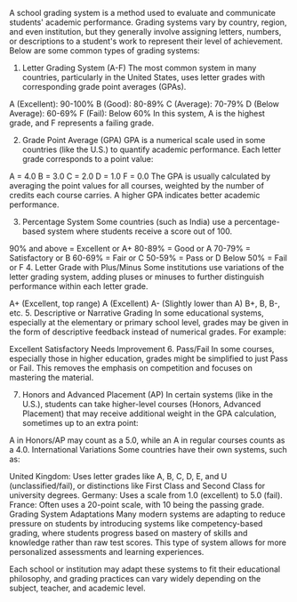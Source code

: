 A school grading system is a method used to evaluate and communicate students' academic performance. Grading systems vary by country, region, and even institution, but they generally involve assigning letters, numbers, or descriptions to a student's work to represent their level of achievement. Below are some common types of grading systems:

1. Letter Grading System (A-F)
The most common system in many countries, particularly in the United States, uses letter grades with corresponding grade point averages (GPAs).

A (Excellent): 90-100%
B (Good): 80-89%
C (Average): 70-79%
D (Below Average): 60-69%
F (Fail): Below 60%
In this system, A is the highest grade, and F represents a failing grade.

2. Grade Point Average (GPA)
GPA is a numerical scale used in some countries (like the U.S.) to quantify academic performance. Each letter grade corresponds to a point value:

A = 4.0
B = 3.0
C = 2.0
D = 1.0
F = 0.0
The GPA is usually calculated by averaging the point values for all courses, weighted by the number of credits each course carries. A higher GPA indicates better academic performance.

3. Percentage System
Some countries (such as India) use a percentage-based system where students receive a score out of 100.

90% and above = Excellent or A+
80-89% = Good or A
70-79% = Satisfactory or B
60-69% = Fair or C
50-59% = Pass or D
Below 50% = Fail or F
4. Letter Grade with Plus/Minus
Some institutions use variations of the letter grading system, adding pluses or minuses to further distinguish performance within each letter grade.

A+ (Excellent, top range)
A (Excellent)
A- (Slightly lower than A)
B+, B, B-, etc.
5. Descriptive or Narrative Grading
In some educational systems, especially at the elementary or primary school level, grades may be given in the form of descriptive feedback instead of numerical grades. For example:

Excellent
Satisfactory
Needs Improvement
6. Pass/Fail
In some courses, especially those in higher education, grades might be simplified to just Pass or Fail. This removes the emphasis on competition and focuses on mastering the material.

7. Honors and Advanced Placement (AP)
In certain systems (like in the U.S.), students can take higher-level courses (Honors, Advanced Placement) that may receive additional weight in the GPA calculation, sometimes up to an extra point:

A in Honors/AP may count as a 5.0, while an A in regular courses counts as a 4.0.
International Variations
Some countries have their own systems, such as:

United Kingdom: Uses letter grades like A, B, C, D, E, and U (unclassified/fail), or distinctions like First Class and Second Class for university degrees.
Germany: Uses a scale from 1.0 (excellent) to 5.0 (fail).
France: Often uses a 20-point scale, with 10 being the passing grade.
Grading System Adaptations
Many modern systems are adapting to reduce pressure on students by introducing systems like competency-based grading, where students progress based on mastery of skills and knowledge rather than raw test scores. This type of system allows for more personalized assessments and learning experiences.

Each school or institution may adapt these systems to fit their educational philosophy, and grading practices can vary widely depending on the subject, teacher, and academic level.

